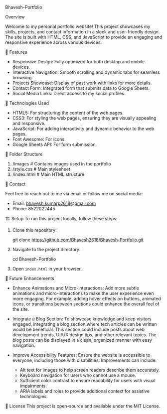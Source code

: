 Bhavesh-Portfolio

Overview

Welcome to my personal portfolio website! This project showcases my skills, projects, and contact information in a sleek and user-friendly design. The site is built with HTML, CSS, and JavaScript to provide an engaging and responsive experience across various devices.

🌟 Features
- Responsive Design: Fully optimized for both desktop and mobile devices.
- Interactive Navigation: Smooth scrolling and dynamic tabs for seamless browsing.
- Projects Showcase: Display of past work with links for more details.
- Contact Form: Integrated form that submits data to Google Sheets.
- Social Media Links: Direct access to my social profiles.

🚀 Technologies Used
- HTML5: For structuring the content of the web pages.
- CSS3: For styling the web pages, ensuring they are visually appealing and responsive.
- JavaScript: For adding interactivity and dynamic behavior to the web pages.
- Font Awesome: For icons.
- Google Sheets API: For form submission.

📁 Folder Structure


   1. /images           # Contains images used in the portfolio 
   2. /style.css        # Main stylesheet  
   3. /index.html       # Main HTML structure  
 

📧 Contact

Feel free to reach out to me via email or follow me on social media:

- Email: bhavesh.kumarp2618@gmail.com
- Phone: 8522022445

🏗️ Setup
To run this project locally, follow these steps:

1. Clone this repository:
   
   git clone https://github.com/Bhavesh2618/Bhavesh-Portfolio.git

2. Navigate to the project directory:
   
   cd Bhavesh-Portfolio

3. Open `index.html` in your browser.

🎯 Future Enhancements
- Enhance Animations and Micro-interactions: Add more subtle animations and micro-interactions to make the user experience even more engaging. For example, adding hover effects on buttons, animated icons, or transitions between sections could enhance the overall feel of the site.
  
- Integrate a Blog Section: To showcase knowledge and keep visitors engaged, integrating a blog section where tech articles can be written would be beneficial. This section could include posts about web development trends, UI/UX design tips, and other relevant topics. The blog posts can be displayed in a clean, organized manner with easy navigation.

- Improve Accessibility Features: Ensure the website is accessible to everyone, including those with disabilities. Improvements can include:
  - Alt text for images to help screen readers describe them accurately.
  - Keyboard navigation for users who cannot use a mouse.
  - Sufficient color contrast to ensure readability for users with visual impairments.
  - ARIA labels and roles to provide additional context for assistive technologies.

📜 License
This project is open-source and available under the MIT License.
